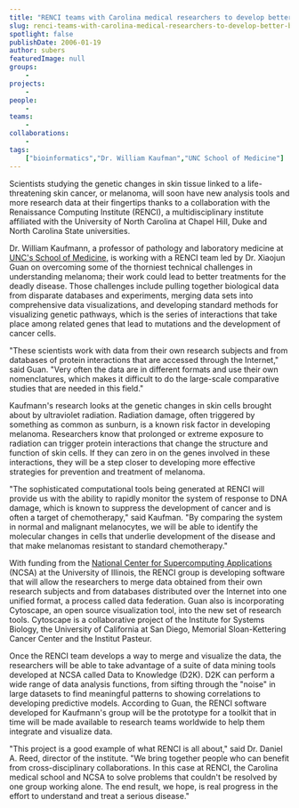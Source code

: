 ```yaml
---
title: "RENCI teams with Carolina medical researchers to develop better bioinformatics tools"
slug: renci-teams-with-carolina-medical-researchers-to-develop-better-bioinformatics-tools
spotlight: false
publishDate: 2006-01-19
author: subers
featuredImage: null
groups:
    - 
projects:
    - 
people:
    - 
teams: 
    - 
collaborations:
    - 
tags:
    ["bioinformatics","Dr. William Kaufman","UNC School of Medicine"]
---
```

Scientists studying the genetic changes in skin tissue linked to a life-threatening skin cancer, or melanoma, will soon have new analysis tools and more research data at their fingertips thanks to a collaboration with the Renaissance Computing Institute (RENCI), a multidisciplinary institute affiliated with the University of North Carolina at Chapel Hill, Duke and North Carolina State universities. <!--more-->

Dr. William Kaufmann, a professor of pathology and laboratory medicine at <a href="http://www.med.unc.edu/" target="_blank"> UNC's School of Medicine,</a> is working with a RENCI team led by Dr. Xiaojun Guan on overcoming some of the thorniest technical challenges in understanding melanoma; their work could lead to better treatments for the deadly disease. Those challenges include pulling together biological data from disparate databases and experiments, merging data sets into comprehensive data visualizations, and developing standard methods for visualizing genetic pathways, which is the series of interactions that take place among related genes that lead to mutations and the development of cancer cells.

"These scientists work with data from their own research subjects and from databases of protein interactions that are accessed through the Internet," said Guan. "Very often the data are in different formats and use their own nomenclatures, which makes it difficult to do the large-scale comparative studies that are needed in this field."

Kaufmann's research looks at the genetic changes in skin cells brought about by ultraviolet radiation. Radiation damage, often triggered by something as common as sunburn, is a known risk factor in developing melanoma. Researchers know that prolonged or extreme exposure to radiation can trigger protein interactions that change the structure and function of skin cells. If they can zero in on the genes involved in these interactions, they will be a step closer to developing more effective strategies for prevention and treatment of melanoma.

"The sophisticated computational tools being generated at RENCI will provide us with the ability to rapidly monitor the system of response to DNA damage, which is known to suppress the development of cancer and is often a target of chemotherapy," said Kaufman. "By comparing the system in normal and malignant melanocytes, we will be able to identify the molecular changes in cells that underlie development of the disease and that make melanomas resistant to standard chemotherapy."

With funding from the <a href="http://www.ncsa.uiuc.edu/" target="_blank"> National Center for Supercomputing Applications</a> (NCSA) at the University of Illinois, the RENCI group is developing software that will allow the researchers to merge data obtained from their own research subjects and from databases distributed over the Internet into one unified format, a process called data federation. Guan also is incorporating Cytoscape, an open source visualization tool, into the new set of research tools. Cytoscape is a collaborative project of the Institute for Systems Biology, the University of California at San Diego, Memorial Sloan-Kettering Cancer Center and the Institut Pasteur.

Once the RENCI team develops a way to merge and visualize the data, the researchers will be able to take advantage of a suite of data mining tools developed at NCSA called Data to Knowledge (D2K). D2K can perform a wide range of data analysis functions, from sifting through the "noise" in large datasets to find meaningful patterns to showing correlations to developing predictive models. According to Guan, the RENCI software developed for Kaufmann's group will be the prototype for a toolkit that in time will be made available to research teams worldwide to help them integrate and visualize data.

"This project is a good example of what RENCI is all about," said Dr. Daniel A. Reed, director of the institute. "We bring together people who can benefit from cross-disciplinary collaborations. In this case at RENCI, the Carolina medical school and NCSA to solve problems that couldn't be resolved by one group working alone. The end result, we hope, is real progress in the effort to understand and treat a serious disease."
